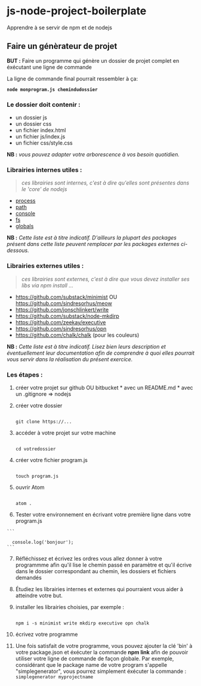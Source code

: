 # js-node-project-boilerplate
Apprendre à se servir de npm et de nodejs

## Faire un génèrateur de projet

**BUT :** Faire un programme qui génère un dossier de projet complet en éxécutant une ligne de commande

La ligne de commande final pourrait ressembler à ça:

**```node monprogram.js chemindudossier```**

### Le dossier doit contenir :
* un dossier js
* un dossier css
* un fichier index.html
* un fichier js/index.js
* un fichier css/style.css

**NB :** *vous pouvez adapter votre arborescence à vos besoin quotidien.*

### Librairies internes utiles :

> *ces librairies sont internes, c'est à dire qu'elles sont présentes dans le 'core' de nodejs*

* [process](https://nodejs.org/api/process.html)
* [path](https://nodejs.org/api/path.html)
* [console](https://nodejs.org/api/console.html)
* [fs](https://nodejs.org/api/fs.html)
* [globals](https://nodejs.org/api/globals.html)

**NB :** *Cette liste est à titre indicatif. D'ailleurs la plupart des packages présent dans cette liste peuvent remplacer par les packages externes ci-dessous.*

### Librairies externes utiles :

> *ces librairies sont externes, c'est à dire que vous devez installer ses libs via npm install ...*

* https://github.com/substack/minimist OU https://github.com/sindresorhus/meow
* https://github.com/jonschlinkert/write
* https://github.com/substack/node-mkdirp
* https://github.com/zeekay/executive
* https://github.com/sindresorhus/opn
* https://github.com/chalk/chalk (pour les couleurs)

**NB :** *Cette liste est à titre indicatif. Lisez bien leurs description et éventuellement leur documentation afin de comprendre à quoi elles pourrait vous servir dans la réalisation du présent exercice.*

### Les étapes : 

  1. créer votre projet sur github OU bitbucket
    * avec un README.md
    * avec un .gitignore => nodejs

  2. créer votre dossier

      ```

      git clone https://...

      ```

  3. accéder à votre projet sur votre machine

      ```

      cd votredossier

      ```

  4. créer votre fichier program.js

      ```

      touch program.js

      ```

  5. ouvrir Atom

      ```

      atom .

      ```

  6. Tester votre environnement en écrivant votre première ligne dans votre program.js

    ```

      console.log('bonjour');
    ```

  7. Réfléchissez et écrivez les ordres vous allez donner à votre programmme afin qu'il lise le chemin passé en paramètre et qu'il écrive dans le dossier correspondant au chemin, les dossiers et fichiers demandés
  
  8. Étudiez les librairies internes et externes qui pourraient vous aider à atteindre votre but.

  9. installer les librairies choisies, par exemple :

      ```
      
      npm i -s minimist write mkdirp executive opn chalk

      ```

  10. écrivez votre programme
  
  11. Une fois satisfait de votre programme, vous pouvez ajouter la clé 'bin' à votre package.json et éxécuter la commande **npm link** afin de pouvoir utiliser votre ligne de commande de façon globale. Par exemple, considérant que le package name de votre program s'appelle "simplegenerator", vous pourrez simplement éxécuter la commande :
  
 ```simplegenerator myprojectname```
 
 
